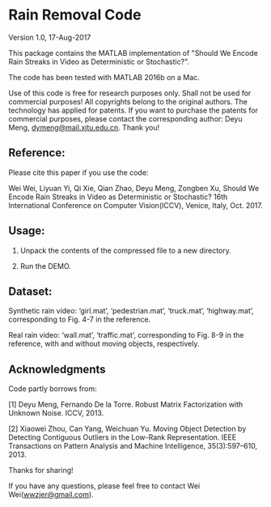 Rain Removal Code
=============================================================================================
Version 1.0, 17-Aug-2017

This package contains the MATLAB implementation of "Should We Encode Rain Streaks in Video as 
Deterministic or Stochastic?".

The code has been tested with MATLAB 2016b on a Mac.

Use of this code is free for research purposes only. Shall not be used for commercial purposes! 
All copyrights belong to the original authors. The technology has applied for patents. If you 
want to purchase the patents for commercial purposes, please contact the corresponding author: 
Deyu Meng, dymeng@mail.xjtu.edu.cn. Thank you!

Reference:
---------------------------------------------------------------------------------------------
Please cite this paper if you use the code:

Wei Wei, Liyuan Yi, Qi Xie, Qian Zhao, Deyu Meng, Zongben Xu, Should We Encode Rain Streaks 
in Video as Deterministic or Stochastic? 16th International Conference on Computer Vision(ICCV), 
Venice, Italy, Oct. 2017.

Usage:
---------------------------------------------------------------------------------------------
1. Unpack the contents of the compressed file to a new directory.

2. Run the DEMO.

Dataset:
---------------------------------------------------------------------------------------------
Synthetic rain video: ‘girl.mat’, ‘pedestrian.mat’, ‘truck.mat’, ‘highway.mat’, corresponding to
Fig. 4-7 in the reference.

Real rain video: ‘wall.mat’, ‘traffic.mat’, corresponding to Fig. 8-9 in the reference, with and 
without moving objects, respectively.

Acknowledgments
---------------------------------------------------------------------------------------------
Code partly borrows from:

[1] Deyu Meng, Fernando De la Torre. Robust Matrix Factorization with Unknown Noise. ICCV, 2013.

[2] Xiaowei Zhou, Can Yang, Weichuan Yu. Moving Object Detection by Detecting Contiguous Outliers 
in the Low-Rank Representation.  IEEE Transactions on Pattern Analysis and Machine Intelligence, 
35(3):597–610, 2013.

Thanks for sharing!

If you have any questions, please feel free to contact Wei Wei(wwzjer@gmail.com).
